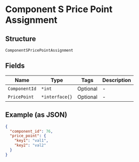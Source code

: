 
# Component S Price Point Assignment

## Structure

`ComponentSPricePointAssignment`

## Fields

| Name | Type | Tags | Description |
|  --- | --- | --- | --- |
| `ComponentId` | `*int` | Optional | - |
| `PricePoint` | `*interface{}` | Optional | - |

## Example (as JSON)

```json
{
  "component_id": 76,
  "price_point": {
    "key1": "val1",
    "key2": "val2"
  }
}
```

